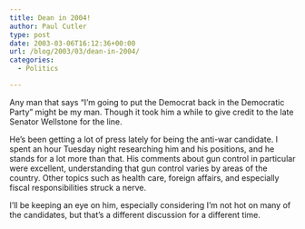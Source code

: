 ```yaml
---
title: Dean in 2004!
author: Paul Cutler
type: post
date: 2003-03-06T16:12:36+00:00
url: /blog/2003/03/dean-in-2004/
categories:
  - Politics

---
```

Any man that says &#8220;I&#8217;m going to put the Democrat back in the Democratic Party&#8221; might be my man. Though it took him a while to give credit to the late Senator Wellstone for the line.

He&#8217;s been getting a lot of press lately for being the anti-war candidate. I spent an hour Tuesday night researching him and his positions, and he stands for a lot more than that. His comments about gun control in particular were excellent, understanding that gun control varies by areas of the country. Other topics such as health care, foreign affairs, and especially fiscal responsibilities struck a nerve.

I&#8217;ll be keeping an eye on him, especially considering I&#8217;m not hot on many of the candidates, but that&#8217;s a different discussion for a different time.